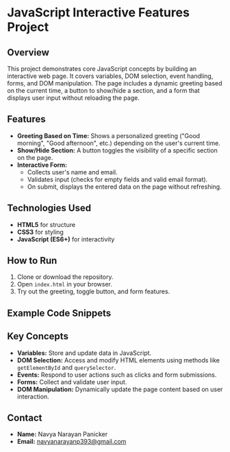 # JavaScript Interactive Features Project

## Overview
This project demonstrates core JavaScript concepts by building an interactive web page. It covers variables, DOM selection, event handling, forms, and DOM manipulation. The page includes a dynamic greeting based on the current time, a button to show/hide a section, and a form that displays user input without reloading the page.

## Features
- **Greeting Based on Time:** Shows a personalized greeting ("Good morning", "Good afternoon", etc.) depending on the user's current time.
- **Show/Hide Section:** A button toggles the visibility of a specific section on the page.
- **Interactive Form:**
  - Collects user's name and email.
  - Validates input (checks for empty fields and valid email format).
  - On submit, displays the entered data on the page without refreshing.

## Technologies Used
- **HTML5** for structure
- **CSS3** for styling
- **JavaScript (ES6+)** for interactivity

## How to Run
1. Clone or download the repository.
2. Open `index.html` in your browser.
3. Try out the greeting, toggle button, and form features.

## Example Code Snippets

## Key Concepts
- **Variables:** Store and update data in JavaScript.
- **DOM Selection:** Access and modify HTML elements using methods like `getElementById` and `querySelector`.
- **Events:** Respond to user actions such as clicks and form submissions.
- **Forms:** Collect and validate user input.
- **DOM Manipulation:** Dynamically update the page content based on user interaction.

## Contact
- **Name:** Navya Narayan Panicker
- **Email:** [navyanarayanp393@gmail.com](mailto:navyanarayanp393@gmail.com)

